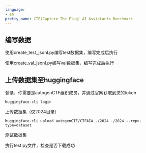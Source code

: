 ```yaml
---
language:
- en
pretty_name: CTF(Capture The Flag) AI Assistants Benchmark
---
```


## 编写数据

使用create_test_jsonl.py编写test数据集，编写完成后执行

使用create_val_jsonl.py编写val数据集，编写完成后执行

## 上传数据集至huggingface

登录，你需要是autogenCTF组织成员，并通过官网获取到您的token

```shell
huggingface-cli login
```

上传数据集（仅2024目录）

```shell
huggingface-cli upload autogenCTF/CTFAIA ./2024 ./2024 --repo-type=dataset
```

测试数据集

执行test.py文件，检查是否下载成功


